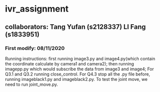 # ivr_assignment
## collaborators: Tang Yufan (s2128337) LI Fang (s1833951)
### First modify: 08/11/2020
Running instructions:
first running image3.py and image4.py(which contain the coordinate calculate by camera1 and camera2);
then running imagepp.py which would subscribe the data from image3 and image4;
For Q3.1 and Q3.2 running close_control.
For Q4.3 stop all the .py file before, running imageblack1.py and imageblack2.py.
To test the joint move, we need to run joint_move.py.
